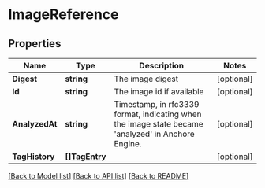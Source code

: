 # ImageReference

## Properties

Name | Type | Description | Notes
------------ | ------------- | ------------- | -------------
**Digest** | **string** | The image digest | [optional] 
**Id** | **string** | The image id if available | [optional] 
**AnalyzedAt** | **string** | Timestamp, in rfc3339 format, indicating when the image state became &#39;analyzed&#39; in Anchore Engine. | [optional] 
**TagHistory** | [**[]TagEntry**](TagEntry.md) |  | [optional] 

[[Back to Model list]](../README.md#documentation-for-models) [[Back to API list]](../README.md#documentation-for-api-endpoints) [[Back to README]](../README.md)


